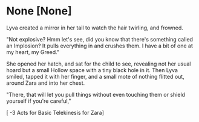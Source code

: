 # None [None]
Lyva created a mirror in her tail to watch the hair twirling, and frowned.   

"Not explosive? Hmm let's see, did you know that there's something called an Implosion? It pulls everything in and crushes them. I have a bit of one at my heart, my Greed."    

She opened her hatch, and sat for the child to see, revealing not her usual hoard but a small Hollow space with a tiny black hole in it. Then Lyva smiled, tapped it with her finger, and a small mote of nothing flitted out, around Zara and into her chest.   

"There, that will let you pull things without even touching them or shield yourself if you're careful,"   

[ -3 Acts for Basic Telekinesis for Zara]
